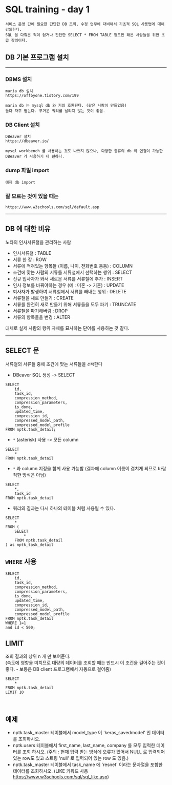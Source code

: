 # SQL training - day 1 
```
서비스 운영 간에 필요한 간단한 DB 조회, 수정 업무에 대비해서 기초적 SQL 사용법에 대해 강의한다.
SQL 을 다뤄본 적이 없거나 간단한 SELECT * FROM TABLE 정도만 해본 사람들을 위한 초급 강의이다.
```
## DB 기본 프로그램 설치
***

### DBMS 설치

    maria db 설치
    https://offbyone.tistory.com/199

    maria db 는 mysql db 와 거의 호환된다. (같은 사람이 만들었음)
    둘다 자주 뻗는다. 무거운 쿼리를 날리지 않는 것이 좋음.

### DB Client 설치

    DBeaver 설치
    https://dbeaver.io/

    mysql workbench 를 사용하는 것도 나쁘지 않으나, 다양한 종류의 db 와 연결이 가능한 DBeaver 가 사용하기 더 편하다.

### dump 파일 import

    예제 db import

### 잘 모르는 것이 있을 때는
    https://www.w3schools.com/sql/default.asp

***

## DB 에 대한 비유
노타의 인사서류철을 관리하는 사람 

* 인사서류철 : TABLE   
* 서류 한 장 : ROW   
* 서류에 적혀있는 항목들 (이름, 나이, 전화번호 등등) : COLUMN   
* 조건에 맞는 사람의 서류를 서류철에서 선택하는 행위 : SELECT   
* 신규 입사자가 와서 새로운 서류를 서류철에 추가 : INSERT   
* 인사 정보를 바꿔야하는 경우 (예 : 미혼 -> 기혼) : UPDATE   
* 퇴사자가 발생하여 서류철에서 서류를 빼내는 행위 : DELETE   
* 서류철을 새로 만들기 : CREATE   
* 서류를 완전히 새로 만들기 위해 서류들을 모두 파기 : TRUNCATE   
* 서류철을 파기해버림 : DROP   
* 서류의 항목들을 변경 : ALTER

대체로 실제 사람의 행위 자체를 묘사하는 단어를 사용하는 것 같다.

***
## SELECT 문
서류철의 서류들 중에 조건에 맞는 서류들을 `선택`한다   

* DBeaver SQL 생성 -> SELECT
```
SELECT 
    id, 
    task_id, 
    compression_method, 
    compression_parameters, 
    is_done, 
    updated_time, 
    compression_id, 
    compressed_model_path, 
    compressed_model_profile
FROM nptk.task_detail;
```
* `*` (asterisk) 사용 -> 모든 column 
```
SELECT
    *
FROM nptk.task_detail
```
* `*` 과 column 지정을 함께 사용 가능함 (결과에 column 이름이 겹치게 되므로 바람직한 방식은 아님)
```
SELECT
    *, 
    task_id
FROM nptk.task_detail
```
* 쿼리의 결과는 다시 하나의 테이블 처럼 사용될 수 있다.
```
SELECT 
    *
FROM (
    SELECT
        *
    FROM nptk.task_detail 
) as nptk_task_detail
```


## `WHERE` 사용
```
SELECT 
    id, 
    task_id, 
    compression_method, 
    compression_parameters, 
    is_done, 
    updated_time, 
    compression_id, 
    compressed_model_path, 
    compressed_model_profile
FROM nptk.task_detail
WHERE 1=1
and id < 500;
```

## LIMIT
조회 결과의 상위 n 개 만 보여준다.   
(속도에 영향을 미치므로 대량의 데이터를 조회할 때는 반드시 이 조건을 걸어주는 것이 좋다. - 보통은 DB client 프로그램에서 자동으로 걸어줌)

```
SELECT
    *
FROM nptk.task_detail 
LIMIT 10
```
<br>

## 예제
* nptk.task_master 테이블에서 model_type 이 'keras_savedmodel' 인 데이터를 조회하시오.
* nptk.users 테이블에서 first_name, last_name, company 를 모두 입력한 데이터를 조회 하시오. (주의 : 현재 입력 받는 방식에 오류가 있어서 NULL 로 입력되어있는 row도 있고 스트링 'null' 로 입력되어 있는 row 도 있음.)
* nptk.task_master 테이블에서 task_name 에 'resnet' 이라는 문자열을 포함한 데이터를 조회하시오. (LIKE 키워드 사용 https://www.w3schools.com/sql/sql_like.asp)
  

